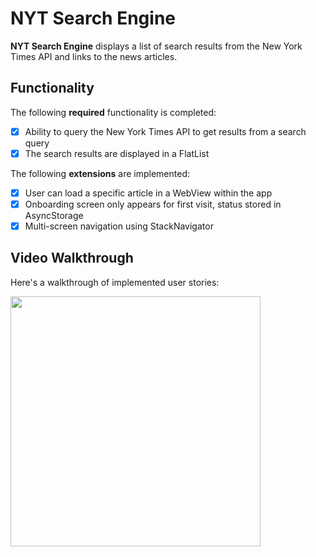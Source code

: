 # NYT Search Engine
**NYT Search Engine** displays a list of search results from the New York Times API and links to the news articles.

## Functionality

The following **required** functionality is completed:

* [x] Ability to query the New York Times API to get results from a search query
* [x] The search results are displayed in a FlatList

The following **extensions** are implemented:

* [x] User can load a specific article in a WebView within the app
* [x] Onboarding screen only appears for first visit, status stored in AsyncStorage
* [x] Multi-screen navigation using StackNavigator

## Video Walkthrough

Here's a walkthrough of implemented user stories:

<img src="assets/walkthrough.gif" width="400">

